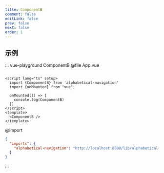 ```yaml
---
title: ComponentB
comment: false
editLink: false
prev: false
next: false
order: 1
---
```


## 示例

::: vue-playground ComponentB
@file App.vue

```vue

<script lang="ts" setup>
  import {ComponentB} from 'alphabetical-navigation'
  import {onMounted} from "vue";

  onMounted(() => {
    console.log(ComponentB)
  })
</script>
<template>
  <ComponentB />
</template>

```
@import

```json
{
  "imports": {
    "alphabetical-navigation": "http://localhost:8080/lib/alphabetical-navigation.es.js"
  }
}
```
:::
